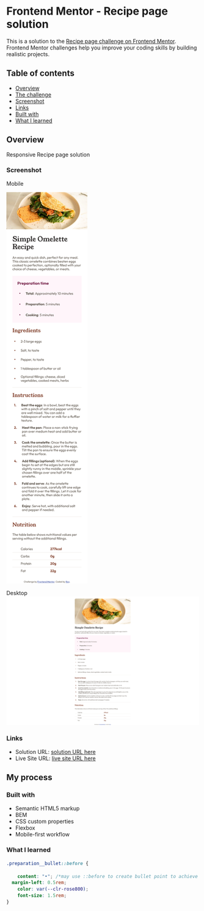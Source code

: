 # Frontend Mentor - Recipe page solution

This is a solution to the [Recipe page challenge on Frontend Mentor](https://www.frontendmentor.io/challenges/recipe-page-KiTsR8QQKm). Frontend Mentor challenges help you improve your coding skills by building realistic projects. 

## Table of contents

  - [Overview](#overview)
  - [The challenge](#the-challenge)
  - [Screenshot](#screenshot)
  - [Links](#links)
  - [Built with](#built-with)
  - [What I learned](#what-i-learned)



## Overview
Responsive Recipe page solution

### Screenshot
Mobile

![](./Screenshot%202025-01-01%20at%2014-45-39%20Frontend%20Mentor%20Recipe%20page%20mobile.png)

Desktop
![](./Screenshot%202025-01-01%20at%2014-44-29%20Frontend%20Mentor%20Recipe%20page%20desktop.png)



### Links

- Solution URL: [solution URL here](https://www.frontendmentor.io/solutions/responsive-recipe-page-solution-3i3VEdVc1O)
- Live Site URL: [live site URL here](https://frontend-mentor-recipe-page-rays4n.netlify.app)

## My process


### Built with

- Semantic HTML5 markup
- BEM
- CSS custom properties
- Flexbox
- Mobile-first workflow




### What I learned

```css
.preparation__bullet::before {

    content: "•"; /*may use ::before to create bullet point to achieve desired spacing*/
  margin-left: 0.5rem;
    color: var(--clr-rose800);
    font-size: 1.5rem;
}
```



